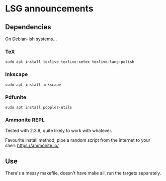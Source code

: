 # LSG announcements

## Dependencies

On Debian-ish systems...

### TeX

`sudo apt install texlive texlive-xetex texlive-lang-polish`

### Inkscape

`sudo apt install inkscape`

### Pdfunite

`sudo apt install poppler-utils`

### Ammonite REPL

Tested with 2.3.8, quite likely to work with whatever.

Favourite install method, pipe a random script from the internet to your shell: https://ammonite.io/

## Use

There's a messy makefile, doesn't have make all, run the targets separately.
